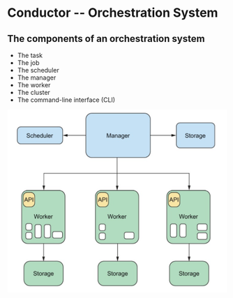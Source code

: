 # Conductor -- Orchestration System

## The components of an orchestration system

- The task
- The job
- The scheduler
- The manager
- The worker
- The cluster
- The command-line interface (CLI)

<img src="orchestrator.png">
